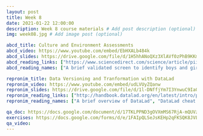 ```yaml
---
layout: post
title: Week 8
date: 2021-01-22 12:00:00
description: Week 8 course materials # Add post description (optional)
img: week08.jpg # Add image post (optional)

abcd_title: Culture and Environment Assessments
abcd_video: https://www.youtube.com/embed/EbHXALb484k
abcd_slides: https://drive.google.com/file/d/1H5hhANoQXz3XlAVf0zPhB9KKm9OlGjob/view?usp=sharing
abcd_reading_links: ["https://www.sciencedirect.com/science/article/pii/S1878929317300348", "https://pubmed.ncbi.nlm.nih.gov/29627333/", "/materials/assets/pdfs/PreventingStigmatizingResearch.pdf"]
abcd_reading_names: ["A brief validated screen to identify boys and girls at risk for early marijuana use", "Assessment of culture and environment in the Adolescent Brain and Cognitive Development Study: Rationale, description of measures, and early data", "Preventing Stigmatizing Research"]

repronim_title: Data Versioning and Tranformation with DataLad
repronim_video: https://www.youtube.com/embed/udLVUyZQanw
repronim_slides: https://drive.google.com/file/d/1l-DNffjYm7I3YnwuC9Ia0mcoYMShCDLj/view?usp=sharing
repronim_reading_links: ["http://handbook.datalad.org/en/latest/intro/philosophy.html", "http://handbook.datalad.org/en/latest/basics/101-136-cheatsheet.html", "https://www.youtube.com/watch?v=pIGFS8XDjco"]
repronim_reading_names: ["A brief overview of DataLad", "DataLad cheat sheet", "DataLad - Decentralized Management of Digital Objects for Open Science (Video)"]

qa_doc: https://docs.google.com/document/d/17TKLPPND3gOVXmMS67RjA-mQUVziWEncfc4ms2A7Ovs/edit?usp=sharing
exercises: https://docs.google.com/forms/d/e/1FAIpQLSeJsKEHp2qFKSQK8JVLI1r6rOwz7LhWAnUU6KebugcsjwyKWQ/viewform?usp=sf_link
qa_video:
---
```


